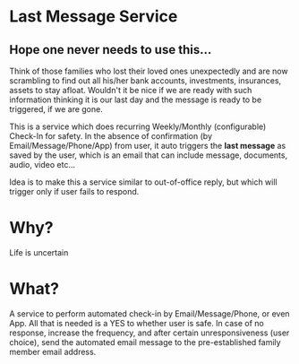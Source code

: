 Last Message Service
======================
**Hope one never needs to use this...**
-------------------------------------------

Think of those families who lost their loved ones unexpectedly and are now scrambling to find out all his/her bank accounts, investments, insurances, assets to stay afloat. Wouldn't it be nice if we are ready with such information thinking it is our last day and the message is ready to be triggered, if we are gone.

This is a service which does recurring Weekly/Monthly (configurable) Check-In for safety. In the absence of confirmation (by Email/Message/Phone/App) from user, it auto triggers the **last message** as saved by the user, which is an email that can include message, documents, audio, video etc... 

Idea is to make this a service similar to out-of-office reply, but which will trigger only if user fails to respond.

# Why? #
Life is uncertain

# What? #
A service to perform automated check-in by Email/Message/Phone, or even App. All that is needed is a YES to whether user is safe. In case of no response, increase the frequency, and after certain unresponsiveness (user choice), send the automated email message to the pre-established family member email address.
